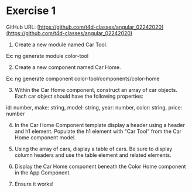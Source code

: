 # Exercise 1

GitHub URL: [https://github.com/t4d-classes/angular_02242020](https://github.com/t4d-classes/angular_02242020)

1. Create a new module named Car Tool.

Ex: ng generate module color-tool

2. Create a new component named Car Home.

Ex: ng generate component color-tool/components/color-home

3. Within the Car Home component, construct an array of car objects. Each car object should have the following properties:

id: number, make: string, model: string,
year: number, color: string, price: number

4. In the Car Home Component template display a header using a header and h1 element. Populate the h1 element with "Car Tool" from the Car Home component model.

5. Using the array of cars, display a table of cars. Be sure to display column headers and use the table element and related elements.

6. Display the Car Home component beneath the Color Home component in the App Component.

7. Ensure it works!